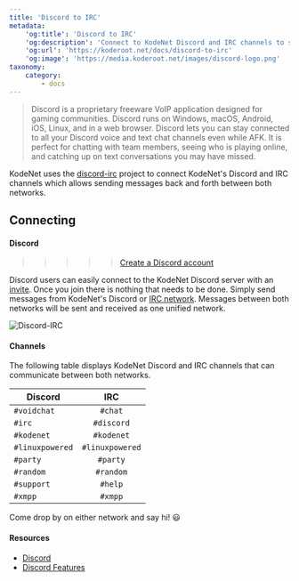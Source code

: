 ```yaml
---
title: 'Discord to IRC'
metadata:
    'og:title': 'Discord to IRC'
    'og:description': 'Connect to KodeNet Discord and IRC channels to send messages back and forth between both networks.'
    'og:url': 'https://koderoot.net/docs/discord-to-irc'
    'og:image': 'https://media.koderoot.net/images/discord-logo.png'
taxonomy:
    category:
        - docs
---
```


>Discord is a proprietary freeware VoIP application designed for gaming communities. Discord runs on Windows, macOS, Android, iOS, Linux, and in a web browser. Discord lets you can stay connected to all your Discord voice and text chat channels even while AFK. It is perfect for chatting with team members, seeing who is playing online, and catching up on text conversations you may have missed.

KodeNet uses the [discord-irc](https://github.com/reactiflux/discord-irc) project to connect KodeNet's Discord and IRC channels which allows sending messages back and forth between both networks.

## Connecting
#### Discord
>>>>> [Create a Discord account](https://discordapp.com/register)

Discord users can easily connect to the KodeNet Discord server with an [invite](https://discord.gg/HCzScbX). Once you join there is nothing that needs to be done. Simply send messages from KodeNet's Discord or [IRC network](https://www.koderoot.net/docs/irc/info). Messages between both networks will be sent and received as one unified network.

![Discord-IRC](/media/discord-to-irc/connect/discord-irc.gif)

#### Channels
The following table displays KodeNet Discord and IRC channels that can communicate between both networks.

| Discord         | IRC             |
| ----------------|:---------------:|
| `#voidchat`     | `#chat`         |
| `#irc`          | `#discord`      |
| `#kodenet`      | `#kodenet`      |
| `#linuxpowered` | `#linuxpowered` |
| `#party`        | `#party`        |
| `#random`       | `#random`       |
| `#support`      | `#help`         |
| `#xmpp`         | `#xmpp`         |

Come drop by on either network and say hi! 😃

#### Resources
* [Discord](https://en.wikipedia.org/wiki/Discord_(software))
* [Discord Features](https://discordapp.com/features)
